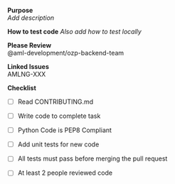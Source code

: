 **Purpose**     
*Add description*    
 
**How to test code** 
*Also add how to test locally*   

**Please Review**     
@aml-development/ozp-backend-team    

**Linked Issues**    
AMLNG-XXX

**Checklist**
- [ ] Read CONTRIBUTING.md
- [ ] Write code to complete task 
- [ ] Python Code is PEP8 Compliant
- [ ] Add unit tests for new code
- [ ] All tests must pass before merging the pull request
- [ ] At least 2 people reviewed code

